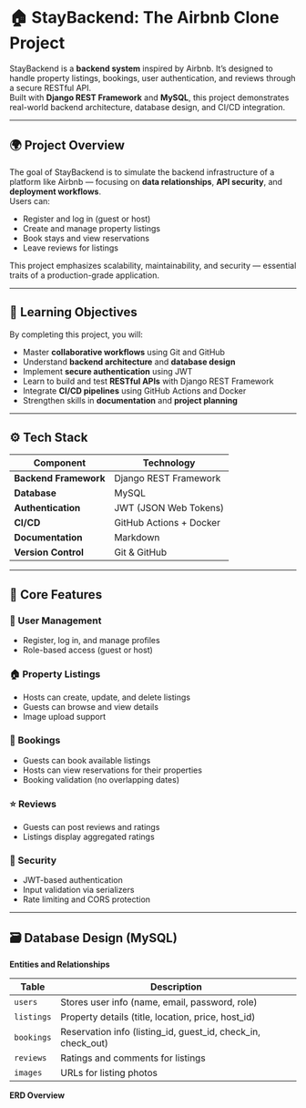 # 🏠 StayBackend: The Airbnb Clone Project

StayBackend is a **backend system** inspired by Airbnb. It’s designed to handle property listings, bookings, user authentication, and reviews through a secure RESTful API.  
Built with **Django REST Framework** and **MySQL**, this project demonstrates real-world backend architecture, database design, and CI/CD integration.

---

## 🌍 Project Overview

The goal of StayBackend is to simulate the backend infrastructure of a platform like Airbnb — focusing on **data relationships**, **API security**, and **deployment workflows**.  
Users can:
- Register and log in (guest or host)
- Create and manage property listings
- Book stays and view reservations
- Leave reviews for listings

This project emphasizes scalability, maintainability, and security — essential traits of a production-grade application.

---

## 🧠 Learning Objectives

By completing this project, you will:
- Master **collaborative workflows** using Git and GitHub
- Understand **backend architecture** and **database design**
- Implement **secure authentication** using JWT
- Learn to build and test **RESTful APIs** with Django REST Framework
- Integrate **CI/CD pipelines** using GitHub Actions and Docker
- Strengthen skills in **documentation** and **project planning**

---

## ⚙️ Tech Stack

| Component | Technology |
|------------|-------------|
| **Backend Framework** | Django REST Framework |
| **Database** | MySQL |
| **Authentication** | JWT (JSON Web Tokens) |
| **CI/CD** | GitHub Actions + Docker |
| **Documentation** | Markdown |
| **Version Control** | Git & GitHub |

---

## 🧩 Core Features

### 👤 User Management
- Register, log in, and manage profiles
- Role-based access (guest or host)

### 🏠 Property Listings
- Hosts can create, update, and delete listings
- Guests can browse and view details
- Image upload support

### 📅 Bookings
- Guests can book available listings
- Hosts can view reservations for their properties
- Booking validation (no overlapping dates)

### ⭐ Reviews
- Guests can post reviews and ratings
- Listings display aggregated ratings

### 🔐 Security
- JWT-based authentication
- Input validation via serializers
- Rate limiting and CORS protection

---

## 🗃️ Database Design (MySQL)

**Entities and Relationships**

| Table | Description |
|--------|--------------|
| `users` | Stores user info (name, email, password, role) |
| `listings` | Property details (title, location, price, host_id) |
| `bookings` | Reservation info (listing_id, guest_id, check_in, check_out) |
| `reviews` | Ratings and comments for listings |
| `images` | URLs for listing photos |

**ERD Overview**

